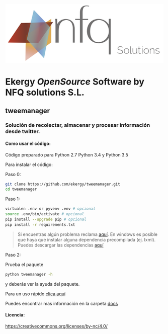 ![Alt text](/docs/images/nfq_solutions.png?raw=true)
# Ekergy *OpenSource* Software by NFQ solutions S.L.

## tweemanager

### Solución de recolectar, almacenar y procesar información desde twitter.

#### Como usar el código:

Código preparado para Python 2.7 Python 3.4 y Python 3.5

Para instalar el código:

Paso 0:

```bash
git clone https://github.com/ekergy/tweemanager.git
cd tweemanager
```

Paso 1:

```bash
virtualen .env or pyvenv .env # opcional
source .env/bin/activate # opcional
pip install --upgrade pip # opcional
pip install -r requirements.txt
```

> Si encuentras algún problema reclama [aquí](https://github.com/ekergy/tweemanager/issues).
  En windows es posible que haya que instalar alguna dependencia precompilada (ej. lxml).
  Puedes descargar las dependencias [aquí](http://www.lfd.uci.edu/~gohlke/pythonlibs/#lxml)

Paso 2:

Prueba el paquete
```bash
python tweemanager -h
```
y deberás ver la ayuda del paquete.

Para un uso rápido [clica aquí](/docs/UsoRapido.md)

Puedes encontrar mas información en la carpeta [docs](/docs/)

#### Licencia:
https://creativecommons.org/licenses/by-nc/4.0/